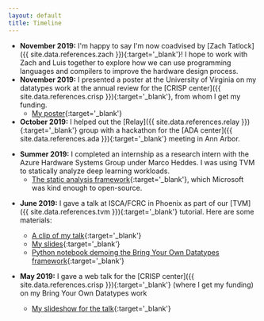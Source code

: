 ```yaml
---
layout: default
title: Timeline
---
```


- **November 2019:** I'm happy to say I'm now coadvised by [Zach Tatlock]({{ site.data.references.zach }}){:target='_blank'}! I hope to work with Zach and Luis together to explore how we can use programming languages and compilers to improve the hardware design process.
- **November 2019:** I presented a poster at the University of Virginia on my datatypes work at the annual review for the [CRISP center]({{ site.data.references.crisp }}){:target='_blank'}, from whom I get my funding.
  + [My poster](assets/2019-11-05-crisp-bring-your-own-datatypes-poster.pdf){:target='_blank'}
- **October 2019:** I helped out the [Relay]({{ site.data.references.relay }}){:target='_blank'} group with a hackathon for the [ADA center]({{ site.data.references.ada }}){:target='_blank'} meeting in Ann Arbor.
* **Summer 2019:** I completed an internship as a research intern with the Azure Hardware Systems Group under Marco Heddes. I was using TVM to statically analyze deep learning workloads. 
  + [The static analysis framework](https://github.com/microsoft/Analysis-Framework-for-TVM){:target='_blank'}, which Microsoft was kind enough to open-source.
- **June 2019:** I gave a talk at ISCA/FCRC in Phoenix as part of our [TVM]({{ site.data.references.tvm }}){:target='_blank'} tutorial. Here are some materials:
  + [A clip of my talk](https://youtu.be/MxhQN7OEU7E){:target='_blank'}
  + [My slides](assets/2019-06-22-fcrc-bring-your-own-datatypes.pdf){:target='_blank'}
  + [Python notebook demoing the Bring Your Own Datatypes framework](https://colab.research.google.com/github/uwsampl/tutorial/blob/master/notebook/08_TVM_Tutorial_BringYourOwnDatatypes.ipynb){:target='_blank'}

- **May 2019:** I gave a web talk for the [CRISP center]({{ site.data.references.crisp }}){:target='_blank'} (where I get my funding) on my Bring Your Own Datatypes work
  + [My slideshow for the talk](assets/2019-05-22-crisp-web-talk.pdf){:target='_blank'}
